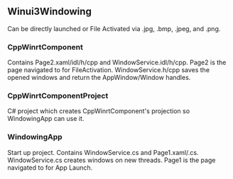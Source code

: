 ## Winui3Windowing

Can be directly launched or File Activated via .jpg, .bmp, .jpeg, and .png.

### CppWinrtComponent
Contains Page2.xaml/idl/h/cpp and WindowService.idl/h/cpp. Page2 is the page navigated to for FileActivation. WindowService.h/cpp saves the opened windows and return the AppWindow/Window handles.

### CppWinrtComponentProject
C# project which creates CppWinrtComponent's projection so WindowingApp can use it.

### WindowingApp
Start up project. Contains WindowService.cs and Page1.xaml/.cs. WindowService.cs creates windows on new threads. Page1 is the page navigated to for App Launch.